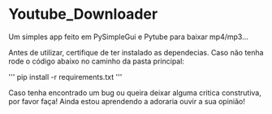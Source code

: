 # Youtube_Downloader
Um simples app feito em PySimpleGui e Pytube para baixar mp4/mp3...

Antes de utilizar, certifique de ter instalado as dependecias. Caso não tenha rode o código abaixo no caminho da pasta principal:

'''
pip install -r requirements.txt
'''

Caso tenha encontrado um bug ou queira deixar alguma critica construtiva, por favor faça! Ainda estou aprendendo a adoraria ouvir a sua opinião!
